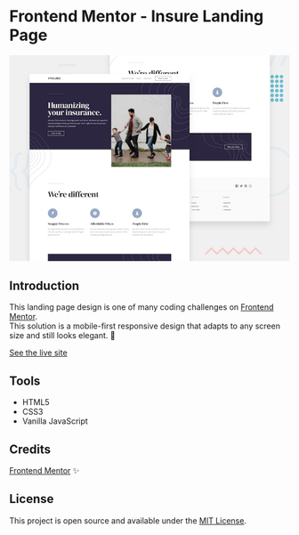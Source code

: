 # Frontend Mentor - Insure Landing Page

![Design preview of the Insure landing page coding challenge](./assets/desktop-preview.jpg)

## Introduction

This landing page design is one of many coding challenges on [Frontend Mentor](https://www.frontendmentor.io/).<br /> 
This solution is a mobile-first responsive design that adapts to any screen size and still looks elegant. :cowboy_hat_face:

[See the live site](https://krebedev.github.io/insure-landing-page/)

## Tools

* HTML5
* CSS3
* Vanilla JavaScript

## Credits
[Frontend Mentor](https://www.frontendmentor.io/) :sparkles:

## License
This project is open source and available under the [MIT License](LICENSE.md).